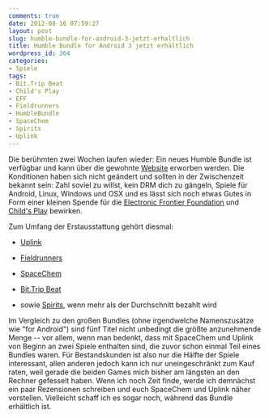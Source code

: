 ```yaml
---
comments: true
date: 2012-08-16 07:59:27
layout: post
slug: humble-bundle-for-android-3-jetzt-erhaltlich
title: Humble Bundle for Android 3 jetzt erhältlich
wordpress_id: 364
categories:
- Spiele
tags:
- Bit.Trip Beat
- Child's Play
- EFF
- Fieldrunners
- HumbleBundle
- SpaceChem
- Spirits
- Uplink
---
```


Die berühmten zwei Wochen laufen wieder: Ein neues Humble Bundle ist verfügbar und kann über die gewohnte [Website](http://humblebundle.com) erworben werden. Die Konditionen haben sich nicht geändert und sollten in der Zwischenzeit bekannt sein: Zahl soviel zu willst, kein DRM dich zu gängeln, Spiele für Android, Linux, Windows und OSX und es lässt sich noch etwas Gutes in Form einer kleinen Spende für die [Electronic Frontier Foundation](http://eff.org) und [Child's Play](http://www.childsplaycharity.org/) bewirken.

Zum Umfang der Erstausstattung gehört diesmal:



	
  * [Uplink](http://www.introversion.co.uk/uplink/)

	
  * [Fieldrunners](http://en.wikipedia.org/wiki/Fieldrunners)

	
  * [SpaceChem](http://www.spacechemthegame.com/)

	
  * [Bit.Trip Beat](http://www.aksysgames.com/bittripbeat/)

	
  * sowie [Spirits](http://www.spacesofplay.com/spirits/), wenn mehr als der Durchschnitt bezahlt wird


Im Vergleich zu den großen Bundles (ohne irgendwelche Namenszusätze wie "for Android") sind fünf Titel nicht unbedingt die größte anzunehmende Menge -- vor allem, wenn man bedenkt, dass mit SpaceChem und Uplink von Beginn an zwei Spiele enthalten sind, die zuvor schon einmal Teil eines Bundles waren. Für Bestandskunden ist also nur die Hälfte der Spiele interessant, allen anderen jedoch kann ich nur uneingeschränkt zum Kauf raten, weil gerade die beiden Games mich bisher am längsten an den Rechner gefesselt haben. Wenn ich noch Zeit finde, werde ich demnächst ein paar Rezensionen schreiben und euch SpaceChem und Uplink näher vorstellen. Vielleicht schaff ich es sogar noch, während das Bundle erhältlich ist.
